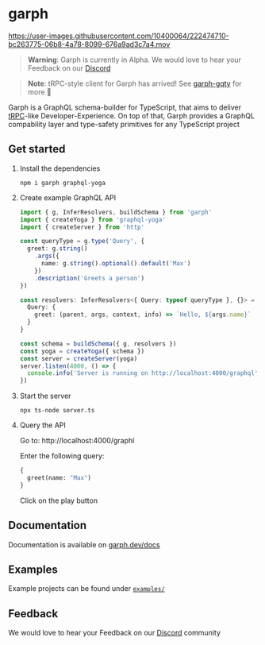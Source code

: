 # garph

https://user-images.githubusercontent.com/10400064/222474710-bc263775-06b8-4a78-8099-676a9ad3c7a4.mov

> **Warning**:
> Garph is currently in Alpha. We would love to hear your Feedback on our [Discord](https://discord.gg/KqJJzJ3BTu)

> **Note**:
> tRPC-style client for Garph has arrived! See [garph-gqty](https://github.com/stepci/garph-gqty) for more 🚀

Garph is a GraphQL schema-builder for TypeScript, that aims to deliver [tRPC](https://github.com/trpc/trpc)-like Developer-Experience. On top of that, Garph provides a GraphQL compability layer and type-safety primitives for any TypeScript project

## Get started

1. Install the dependencies

    ```
    npm i garph graphql-yoga
    ```

2. Create example GraphQL API

    ```ts
    import { g, InferResolvers, buildSchema } from 'garph'
    import { createYoga } from 'graphql-yoga'
    import { createServer } from 'http'

    const queryType = g.type('Query', {
      greet: g.string()
        .args({
          name: g.string().optional().default('Max')
        })
        .description('Greets a person')
    })

    const resolvers: InferResolvers<{ Query: typeof queryType }, {}> = {
      Query: {
        greet: (parent, args, context, info) => `Hello, ${args.name}`
      }
    }

    const schema = buildSchema({ g, resolvers })
    const yoga = createYoga({ schema })
    const server = createServer(yoga)
    server.listen(4000, () => {
      console.info('Server is running on http://localhost:4000/graphql')
    })
    ```

3. Start the server

    ```
    npx ts-node server.ts
    ```

4. Query the API

    Go to: http://localhost:4000/graphl

    Enter the following query:

    ```graphql
    {
      greet(name: "Max")
    }
    ```

    Click on the play button

## Documentation

Documentation is available on [garph.dev/docs](https://graph.dev/docs)

## Examples

Example projects can be found under [`examples/`](examples/)

## Feedback

We would love to hear your Feedback on our [Discord](https://discord.gg/KqJJzJ3BTu) community
